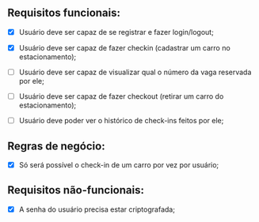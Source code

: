 ## Requisitos funcionais:
- [X] Usuário deve ser capaz de se registrar e fazer login/logout;
- [X] Usuário deve ser capaz de fazer checkin (cadastrar um carro no estacionamento);
- [ ] Usuário deve ser capaz de visualizar qual o número da vaga reservada por ele;
- [ ] Usuário deve ser capaz de fazer checkout (retirar um carro do estacionamento);
- [ ] Usuário deve poder ver o histórico de check-ins feitos por ele;


## Regras de negócio:
- [X] Só será possível o check-in de um carro por vez por usuário;

## Requisitos não-funcionais:
- [X] A senha do usuário precisa estar criptografada;